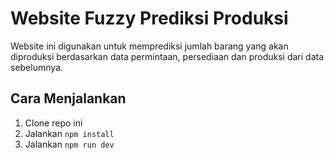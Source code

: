 # Website Fuzzy Prediksi Produksi

Website ini digunakan untuk memprediksi jumlah barang yang akan diproduksi berdasarkan data permintaan, persediaan dan produksi dari data sebelumnya.

## Cara Menjalankan

1. Clone repo ini
2. Jalankan `npm install`
3. Jalankan `npm run dev`